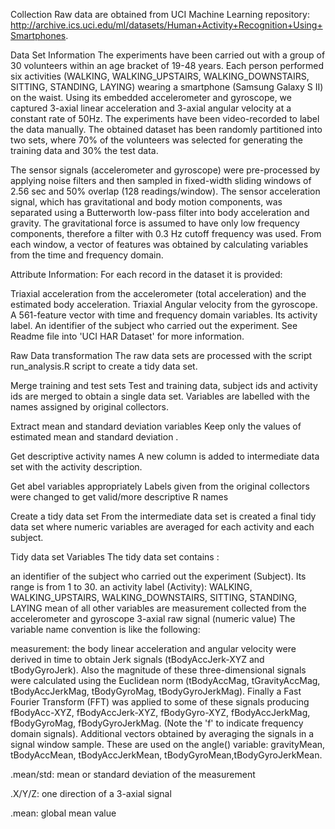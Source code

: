Collection
Raw data are obtained from UCI Machine Learning repository: http://archive.ics.uci.edu/ml/datasets/Human+Activity+Recognition+Using+Smartphones.

Data Set Information
The experiments have been carried out with a group of 30 volunteers within an age bracket of 19-48 years. Each person performed six activities (WALKING, WALKING_UPSTAIRS, WALKING_DOWNSTAIRS, SITTING, STANDING, LAYING) wearing a smartphone (Samsung Galaxy S II) on the waist. Using its embedded accelerometer and gyroscope, we captured 3-axial linear acceleration and 3-axial angular velocity at a constant rate of 50Hz. The experiments have been video-recorded to label the data manually. The obtained dataset has been randomly partitioned into two sets, where 70% of the volunteers was selected for generating the training data and 30% the test data.

The sensor signals (accelerometer and gyroscope) were pre-processed by applying noise filters and then sampled in fixed-width sliding windows of 2.56 sec and 50% overlap (128 readings/window). The sensor acceleration signal, which has gravitational and body motion components, was separated using a Butterworth low-pass filter into body acceleration and gravity. The gravitational force is assumed to have only low frequency components, therefore a filter with 0.3 Hz cutoff frequency was used. From each window, a vector of features was obtained by calculating variables from the time and frequency domain.

Attribute Information:
For each record in the dataset it is provided:

Triaxial acceleration from the accelerometer (total acceleration) and the estimated body acceleration.
Triaxial Angular velocity from the gyroscope.
A 561-feature vector with time and frequency domain variables.
Its activity label.
An identifier of the subject who carried out the experiment.
See Readme file into 'UCI HAR Dataset' for more information.

Raw Data transformation
The raw data sets are processed with the script run_analysis.R script to create a tidy data set.

Merge training and test sets Test and training data, subject ids and activity ids are merged to obtain a single data set. Variables are labelled with the names assigned by original collectors.

Extract mean and standard deviation variables Keep only the values of estimated mean and standard deviation .

Get descriptive activity names A new column is added to intermediate data set with the activity description.

Get abel variables appropriately Labels given from the original collectors were changed to get valid/more descriptive R names

Create a tidy data set From the intermediate data set is created a final tidy data set where numeric variables are averaged for each activity and each subject.

Tidy data set
Variables
The tidy data set contains :

an identifier of the subject who carried out the experiment (Subject). Its range is from 1 to 30.
an activity label (Activity): WALKING, WALKING_UPSTAIRS, WALKING_DOWNSTAIRS, SITTING, STANDING, LAYING
mean of all other variables are measurement collected from the accelerometer and gyroscope 3-axial raw signal (numeric value)
The variable name convention is like the following:

measurement: the body linear acceleration and angular velocity were derived in time to obtain Jerk signals (tBodyAccJerk-XYZ and tBodyGyroJerk). Also the magnitude of these three-dimensional signals were calculated using the Euclidean norm (tBodyAccMag, tGravityAccMag, tBodyAccJerkMag, tBodyGyroMag, tBodyGyroJerkMag). Finally a Fast Fourier Transform (FFT) was applied to some of these signals producing fBodyAcc-XYZ, fBodyAccJerk-XYZ, fBodyGyro-XYZ, fBodyAccJerkMag, fBodyGyroMag, fBodyGyroJerkMag. (Note the 'f' to indicate frequency domain signals). Additional vectors obtained by averaging the signals in a signal window sample. These are used on the angle() variable: gravityMean, tBodyAccMean, tBodyAccJerkMean, tBodyGyroMean,tBodyGyroJerkMean.

.mean/std: mean or standard deviation of the measurement

.X/Y/Z: one direction of a 3-axial signal

.mean: global mean value
